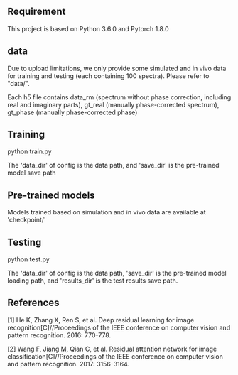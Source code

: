 ## Requirement
This project is based on Python 3.6.0 and Pytorch 1.8.0

## data
Due to upload limitations, we only provide some simulated and in vivo data for training and testing (each containing 100 spectra). Please refer to "data/".

Each h5 file contains data_rm (spectrum without phase correction, including real and imaginary parts), gt_real (manually phase-corrected spectrum), gt_phase (manually phase-corrected phase)

## Training
python train.py

The 'data_dir' of config is the data path, and 'save_dir' is the pre-trained model save path

## Pre-trained models
Models trained based on simulation and in vivo data are available at 'checkpoint/'

## Testing
python test.py

The 'data_dir' of config is the data path, 'save_dir' is the pre-trained model loading path, and 'results_dir' is the test results save path.

## References
[1] He K, Zhang X, Ren S, et al. Deep residual learning for image recognition[C]//Proceedings of the IEEE conference on computer vision and pattern recognition. 2016: 770-778.

[2] Wang F, Jiang M, Qian C, et al. Residual attention network for image classification[C]//Proceedings of the IEEE conference on computer vision and pattern recognition. 2017: 3156-3164.
